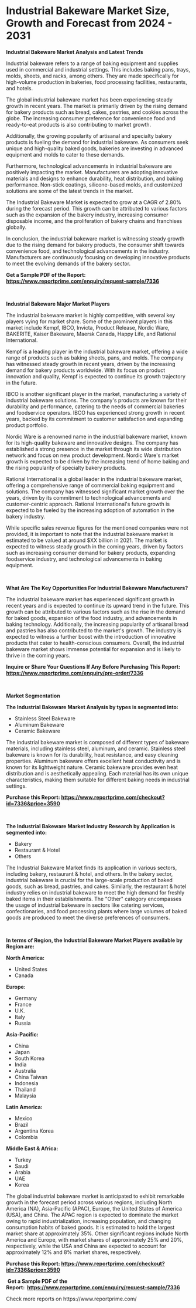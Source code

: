 <p><h1>Industrial Bakeware Market Size, Growth and Forecast from 2024 - 2031</h1></p><p><strong>Industrial Bakeware Market Analysis and Latest Trends</strong></p>
<p><p>Industrial bakeware refers to a range of baking equipment and supplies used in commercial and industrial settings. This includes baking pans, trays, molds, sheets, and racks, among others. They are made specifically for high-volume production in bakeries, food processing facilities, restaurants, and hotels.</p><p>The global industrial bakeware market has been experiencing steady growth in recent years. The market is primarily driven by the rising demand for bakery products such as bread, cakes, pastries, and cookies across the globe. The increasing consumer preference for convenience food and ready-to-eat products is also contributing to market growth.</p><p>Additionally, the growing popularity of artisanal and specialty bakery products is fueling the demand for industrial bakeware. As consumers seek unique and high-quality baked goods, bakeries are investing in advanced equipment and molds to cater to these demands.</p><p>Furthermore, technological advancements in industrial bakeware are positively impacting the market. Manufacturers are adopting innovative materials and designs to enhance durability, heat distribution, and baking performance. Non-stick coatings, silicone-based molds, and customized solutions are some of the latest trends in the market.</p><p>The Industrial Bakeware Market is expected to grow at a CAGR of 2.80% during the forecast period. This growth can be attributed to various factors such as the expansion of the bakery industry, increasing consumer disposable income, and the proliferation of bakery chains and franchises globally.</p><p>In conclusion, the industrial bakeware market is witnessing steady growth due to the rising demand for bakery products, the consumer shift towards convenience food, and technological advancements in the industry. Manufacturers are continuously focusing on developing innovative products to meet the evolving demands of the bakery sector.</p></p>
<p><strong>Get a Sample PDF of the Report:&nbsp; <a href="https://www.reportprime.com/enquiry/request-sample/7336">https://www.reportprime.com/enquiry/request-sample/7336</a></strong></p>
<p>&nbsp;</p>
<p><strong>Industrial Bakeware Major Market Players</strong></p>
<p><p>The industrial bakeware market is highly competitive, with several key players vying for market share. Some of the prominent players in this market include Kempf, IBCO, Invicta, Product Release, Nordic Ware, BAKERITE, Kaiser Bakeware, Maersk Canada, Happy Life, and Rational International.</p><p>Kempf is a leading player in the industrial bakeware market, offering a wide range of products such as baking sheets, pans, and molds. The company has witnessed steady growth in recent years, driven by the increasing demand for bakery products worldwide. With its focus on product innovation and quality, Kempf is expected to continue its growth trajectory in the future.</p><p>IBCO is another significant player in the market, manufacturing a variety of industrial bakeware solutions. The company's products are known for their durability and performance, catering to the needs of commercial bakeries and foodservice operators. IBCO has experienced strong growth in recent years, backed by its commitment to customer satisfaction and expanding product portfolio.</p><p>Nordic Ware is a renowned name in the industrial bakeware market, known for its high-quality bakeware and innovative designs. The company has established a strong presence in the market through its wide distribution network and focus on new product development. Nordic Ware's market growth is expected to be driven by the increasing trend of home baking and the rising popularity of specialty bakery products.</p><p>Rational International is a global leader in the industrial bakeware market, offering a comprehensive range of commercial baking equipment and solutions. The company has witnessed significant market growth over the years, driven by its commitment to technological advancements and customer-centric approach. Rational International's future growth is expected to be fueled by the increasing adoption of automation in the bakery industry.</p><p>While specific sales revenue figures for the mentioned companies were not provided, it is important to note that the industrial bakeware market is estimated to be valued at around $XX billion in 2021. The market is expected to witness steady growth in the coming years, driven by factors such as increasing consumer demand for bakery products, expanding foodservice industry, and technological advancements in baking equipment.</p></p>
<p>&nbsp;</p>
<p><strong>What Are The Key Opportunities For Industrial Bakeware Manufacturers?</strong></p>
<p><p>The industrial bakeware market has experienced significant growth in recent years and is expected to continue its upward trend in the future. This growth can be attributed to various factors such as the rise in the demand for baked goods, expansion of the food industry, and advancements in baking technology. Additionally, the increasing popularity of artisanal bread and pastries has also contributed to the market's growth. The industry is expected to witness a further boost with the introduction of innovative products that cater to health-conscious consumers. Overall, the industrial bakeware market shows immense potential for expansion and is likely to thrive in the coming years.</p></p>
<p><strong>Inquire or Share Your Questions If Any Before Purchasing This Report: <a href="https://www.reportprime.com/enquiry/pre-order/7336">https://www.reportprime.com/enquiry/pre-order/7336</a></strong></p>
<p>&nbsp;</p>
<p><strong>Market Segmentation</strong></p>
<p><strong>The Industrial Bakeware Market Analysis by types is segmented into:</strong></p>
<p><ul><li>Stainless Steel Bakeware</li><li>Aluminum Bakeware</li><li>Ceramic Bakeware</li></ul></p>
<p><p>The industrial bakeware market is composed of different types of bakeware materials, including stainless steel, aluminum, and ceramic. Stainless steel bakeware is known for its durability, heat resistance, and easy cleaning properties. Aluminum bakeware offers excellent heat conductivity and is known for its lightweight nature. Ceramic bakeware provides even heat distribution and is aesthetically appealing. Each material has its own unique characteristics, making them suitable for different baking needs in industrial settings.</p></p>
<p><strong>Purchase this Report:&nbsp;<a href="https://www.reportprime.com/checkout?id=7336&price=3590">https://www.reportprime.com/checkout?id=7336&price=3590</a></strong></p>
<p>&nbsp;</p>
<p><strong>The Industrial Bakeware Market Industry Research by Application is segmented into:</strong></p>
<p><ul><li>Bakery</li><li>Restaurant & Hotel</li><li>Others</li></ul></p>
<p><p>The Industrial Bakeware Market finds its application in various sectors, including bakery, restaurant & hotel, and others. In the bakery sector, industrial bakeware is crucial for the large-scale production of baked goods, such as bread, pastries, and cakes. Similarly, the restaurant & hotel industry relies on industrial bakeware to meet the high demand for freshly baked items in their establishments. The "Other" category encompasses the usage of industrial bakeware in sectors like catering services, confectionaries, and food processing plants where large volumes of baked goods are produced to meet the diverse preferences of consumers.</p></p>
<p>&nbsp;</p>
<p><strong>In terms of Region, the Industrial Bakeware Market Players available by Region are:</strong></p>
<p>
    <p> <strong> North America: </strong>
        <ul>
            <li>United States</li>
            <li>Canada</li>
        </ul>
        </p> 
    <p> <strong> Europe: </strong>
        <ul>
            <li>Germany</li>
            <li>France</li>
            <li>U.K.</li>
            <li>Italy</li>
            <li>Russia</li>
        </ul>
        </p> 
    <p> <strong> Asia-Pacific: </strong>
        <ul>
            <li>China</li>
            <li>Japan</li>
            <li>South Korea</li>
            <li>India</li>
            <li>Australia</li>
            <li>China Taiwan</li>
            <li>Indonesia</li>
            <li>Thailand</li>
            <li>Malaysia</li>
        </ul>
        </p> 
    <p> <strong> Latin America: </strong>
        <ul>
            <li>Mexico</li>
            <li>Brazil</li>
            <li>Argentina Korea</li>
            <li>Colombia</li>
        </ul>
        </p> 
    <p> <strong> Middle East & Africa: </strong>
        <ul>
            <li>Turkey</li>
            <li>Saudi</li>
            <li>Arabia</li>
            <li>UAE</li>
            <li>Korea</li>
        </ul>
    </p>
    </p>
<p><p>The global industrial bakeware market is anticipated to exhibit remarkable growth in the forecast period across various regions, including North America (NA), Asia-Pacific (APAC), Europe, the United States of America (USA), and China. The APAC region is expected to dominate the market owing to rapid industrialization, increasing population, and changing consumption habits of baked goods. It is estimated to hold the largest market share at approximately 35%. Other significant regions include North America and Europe, with market shares of approximately 25% and 20%, respectively, while the USA and China are expected to account for approximately 12% and 8% market shares, respectively.</p></p>
<p><strong>Purchase this Report: <a href="https://www.reportprime.com/checkout?id=7336&price=3590">https://www.reportprime.com/checkout?id=7336&price=3590</a></strong></p>
<p>&nbsp;<strong>Get a Sample PDF of the Report:&nbsp;&nbsp;<a href="https://www.reportprime.com/enquiry/request-sample/7336">https://www.reportprime.com/enquiry/request-sample/7336</a></strong></p>
<p><strong></strong></p>
<p>Check more reports on https://www.reportprime.com/</p>